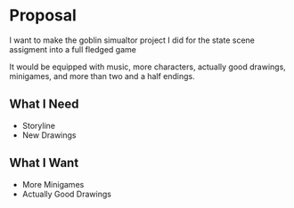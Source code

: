 # Proposal
I want to make the goblin simualtor project I did for the state scene assigment into a full fledged game

It would be equipped with music, more characters, actually good drawings, minigames, and more than two and a half endings.

## What I Need
- Storyline
- New Drawings

## What I Want
- More Minigames
- Actually Good Drawings
